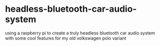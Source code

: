 # headless-bluetooth-car-audio-system
using a raspberry pi to create a truly headless bluetooth car audio system with some cool features for my old volkswagen polo variant
